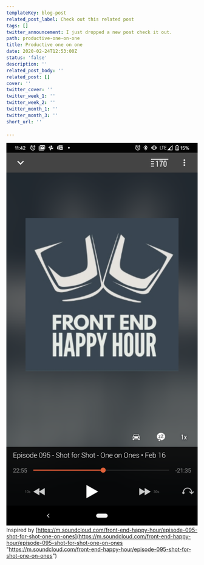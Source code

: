 ```yaml
---
templateKey: blog-post
related_post_label: Check out this related post
tags: []
twitter_announcement: I just dropped a new post check it out.
path: productive-one-on-one
title: Productive one on one
date: 2020-02-24T12:53:00Z
status: 'false'
description: ''
related_post_body: ''
related_post: []
cover: ''
twitter_cover: ''
twitter_week_1: ''
twitter_week_2: ''
twitter_month_1: ''
twitter_month_3: ''
short_url: ''

---
```


![](/static/Screenshot_20200221-114202.png)Inspired by [https://m.soundcloud.com/front-end-happy-hour/episode-095-shot-for-shot-one-on-ones](https://m.soundcloud.com/front-end-happy-hour/episode-095-shot-for-shot-one-on-ones "https://m.soundcloud.com/front-end-happy-hour/episode-095-shot-for-shot-one-on-ones")
